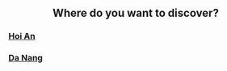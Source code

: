 <style>
  body {
    background-image: url("./assets/background.webp");
    background-size: cover;
  }
</style>
<h2 align="center">Where do you want to discover?</h2>

### [Hoi An](./hoian.md)
### [Da Nang](./danang.md)
